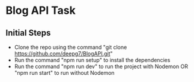 # Blog API Task

## Initial Steps

- Clone the repo using the command "git clone https://github.com/deepg7/BlogAPI.git"
- Run the command "npm run setup" to install the dependencies
- Run the command "npm run dev" to run the project with Nodemon OR "npm run start" to run without Nodemon
